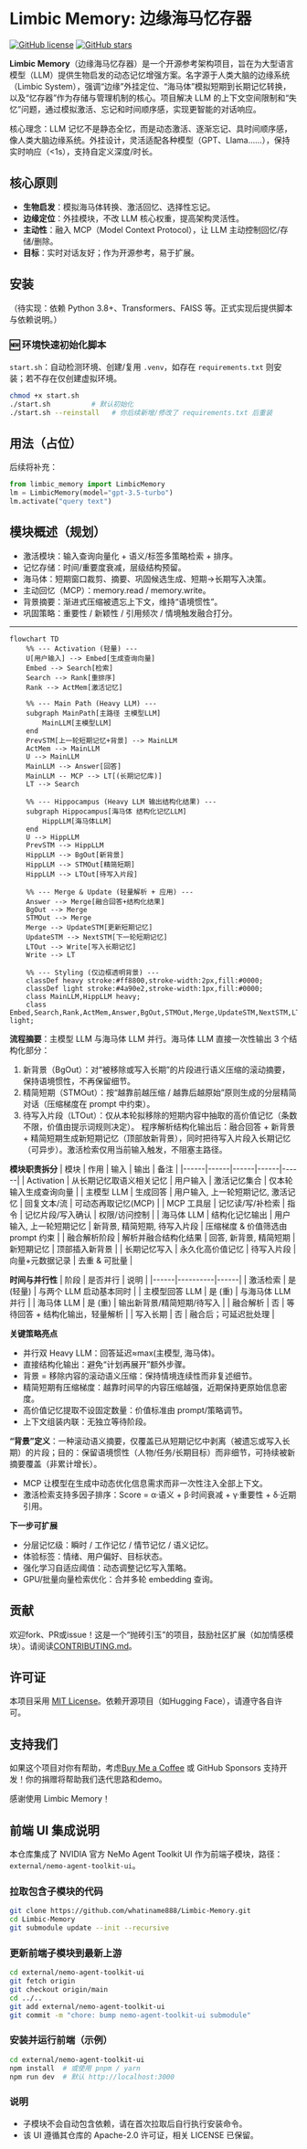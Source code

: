 # Limbic Memory: 边缘海马忆存器

[![GitHub license](https://img.shields.io/badge/license-MIT-blue.svg)](LICENSE)
[![GitHub stars](https://img.shields.io/github/stars/whatiname888/Limbic-Memory.svg?style=social)](https://github.com/whatiname888/Limbic-Memory/stargazers)

**Limbic Memory**（边缘海马忆存器）是一个开源参考架构项目，旨在为大型语言模型（LLM）提供生物启发的动态记忆增强方案。名字源于人类大脑的边缘系统（Limbic System），强调“边缘”外挂定位、“海马体”模拟短期到长期记忆转换，以及“忆存器”作为存储与管理机制的核心。项目解决 LLM 的上下文空间限制和“失忆”问题，通过模拟激活、忘记和时间顺序感，实现更智能的对话响应。

核心理念：LLM 记忆不是静态全忆，而是动态激活、逐渐忘记、具时间顺序感，像人类大脑边缘系统。外挂设计，灵活适配各种模型（GPT、Llama……），保持实时响应（<1s），支持自定义深度/时长。

## 核心原则
- **生物启发**：模拟海马体转换、激活回忆、选择性忘记。
- **边缘定位**：外挂模块，不改 LLM 核心权重，提高架构灵活性。
- **主动性**：融入 MCP（Model Context Protocol），让 LLM 主动控制回忆/存储/删除。
- **目标**：实时对话友好；作为开源参考，易于扩展。

## 安装
（待实现：依赖 Python 3.8+、Transformers、FAISS 等。正式实现后提供脚本与依赖说明。）

### 🆕 环境快速初始化脚本
`start.sh`：自动检测环境、创建/复用 `.venv`，如存在 `requirements.txt` 则安装；若不存在仅创建虚拟环境。

```bash
chmod +x start.sh
./start.sh          # 默认初始化
./start.sh --reinstall   # 你后续新增/修改了 requirements.txt 后重装
```

## 用法（占位）
后续将补充：
```python
from limbic_memory import LimbicMemory
lm = LimbicMemory(model="gpt-3.5-turbo")
lm.activate("query text")
```

## 模块概述（规划）
- 激活模块：输入查询向量化 + 语义/标签多策略检索 + 排序。
- 记忆存储：时间/重要度衰减，层级结构预留。
- 海马体：短期窗口裁剪、摘要、巩固候选生成、短期→长期写入决策。
- 主动回忆（MCP）：memory.read / memory.write。
- 背景摘要：渐进式压缩被遗忘上下文，维持“语境惯性”。
- 巩固策略：重要性 / 新颖性 / 引用频次 / 情境触发融合打分。

---

```mermaid
flowchart TD
    %% --- Activation (轻量) ---
    U[用户输入] --> Embed[生成查询向量]
    Embed --> Search[检索]
    Search --> Rank[重排序]
    Rank --> ActMem[激活记忆]

    %% --- Main Path (Heavy LLM) ---
    subgraph MainPath[主路径 主模型LLM]
        MainLLM[主模型LLM]
    end
    PrevSTM[上一轮短期记忆+背景] --> MainLLM
    ActMem --> MainLLM
    U --> MainLLM
    MainLLM --> Answer[回答]
    MainLLM -- MCP --> LT[(长期记忆库)]
    LT --> Search

    %% --- Hippocampus (Heavy LLM 输出结构化结果) ---
    subgraph Hippocampus[海马体 结构化记忆LLM]
        HippLLM[海马体LLM]
    end
    U --> HippLLM
    PrevSTM --> HippLLM
    HippLLM --> BgOut[新背景]
    HippLLM --> STMOut[精简短期]
    HippLLM --> LTOut[待写入片段]

    %% --- Merge & Update (轻量解析 + 应用) ---
    Answer --> Merge[融合回答+结构化结果]
    BgOut --> Merge
    STMOut --> Merge
    Merge --> UpdateSTM[更新短期记忆]
    UpdateSTM --> NextSTM[下一轮短期记忆]
    LTOut --> Write[写入长期记忆]
    Write --> LT

    %% --- Styling (仅边框透明背景) ---
    classDef heavy stroke:#ff8800,stroke-width:2px,fill:#0000;
    classDef light stroke:#4a90e2,stroke-width:1px,fill:#0000;
    class MainLLM,HippLLM heavy;
    class Embed,Search,Rank,ActMem,Answer,BgOut,STMOut,Merge,UpdateSTM,NextSTM,LTOut,Write light;
```

**流程摘要**：主模型 LLM 与海马体 LLM 并行。海马体 LLM 直接一次性输出 3 个结构化部分：
1. 新背景（BgOut）：对“被移除或写入长期”的片段进行语义压缩的滚动摘要，保持语境惯性，不再保留细节。 
2. 精简短期（STMOut）：按“越靠前越压缩 / 越靠后越原始”原则生成的分层精简对话（压缩梯度在 prompt 中约束）。
3. 待写入片段（LTOut）：仅从本轮拟移除的短期内容中抽取的高价值记忆（条数不限，价值由提示词规则决定）。
程序解析结构化输出后：融合回答 + 新背景 + 精简短期生成新短期记忆（顶部放新背景），同时把待写入片段入长期记忆（可异步）。激活检索仅用当前输入触发，不阻塞主路径。

**模块职责拆分**
| 模块 | 作用 | 输入 | 输出 | 备注 |
|------|------|------|------|------|
| Activation | 从长期记忆取语义相关记忆 | 用户输入 | 激活记忆集合 | 仅本轮输入生成查询向量 |
| 主模型 LLM | 生成回答 | 用户输入, 上一轮短期记忆, 激活记忆 | 回复文本/流 | 可动态再取记忆(MCP) |
| MCP 工具层 | 记忆读/写/补检索 | 指令 | 记忆片段/写入确认 | 权限/访问控制 |
| 海马体 LLM | 结构化记忆输出 | 用户输入, 上一轮短期记忆 | 新背景, 精简短期, 待写入片段 | 压缩梯度 & 价值筛选由 prompt 约束 |
| 融合解析阶段 | 解析并融合结构化结果 | 回答, 新背景, 精简短期 | 新短期记忆 | 顶部插入新背景 |
| 长期记忆写入 | 永久化高价值记忆 | 待写入片段 | 向量+元数据记录 | 去重 & 可批量 |

**时间与并行性**
| 阶段 | 是否并行 | 说明 |
|------|----------|------|
| 激活检索 | 是 (轻量) | 与两个 LLM 启动基本同时 |
| 主模型回答 LLM | 是 (重) | 与海马体 LLM 并行 |
| 海马体 LLM | 是 (重) | 输出新背景/精简短期/待写入 |
| 融合解析 | 否 | 等待回答 + 结构化输出，轻量解析 |
| 写入长期 | 否 | 融合后；可延迟批处理 |

**关键策略亮点**
* 并行双 Heavy LLM：回答延迟≈max(主模型, 海马体)。
* 直接结构化输出：避免“计划再展开”额外步骤。
* 背景 = 移除内容的滚动语义压缩：保持情境连续性而非复述细节。
* 精简短期有压缩梯度：越靠时间早的内容压缩越强，近期保持更原始信息密度。
* 高价值记忆提取不设固定数量：价值标准由 prompt/策略调节。
* 上下文组装内联：无独立等待阶段。

**“背景”定义**：一种滚动语义摘要，仅覆盖已从短期记忆中剥离（被遗忘或写入长期）的片段；目的：保留语境惯性（人物/任务/长期目标）而非细节，可持续被新摘要覆盖（非累计增长）。
* MCP 让模型在生成中动态优化信息需求而非一次性注入全部上下文。
* 激活检索支持多因子排序：Score = α·语义 + β·时间衰减 + γ·重要性 + δ·近期引用。

**下一步可扩展**
* 分层记忆级：瞬时 / 工作记忆 / 情节记忆 / 语义记忆。
* 体验标签：情绪、用户偏好、目标状态。
* 强化学习自适应阈值：动态调整记忆写入策略。
* GPU/批量向量检索优化：合并多轮 embedding 查询。

## 贡献
欢迎fork、PR或issue！这是一个“抛砖引玉”的项目，鼓励社区扩展（如加情感模块）。请阅读[CONTRIBUTING.md](CONTRIBUTING.md)。

## 许可证
本项目采用 [MIT License](LICENSE)。依赖开源项目（如Hugging Face），请遵守各自许可。

## 支持我们
如果这个项目对你有帮助，考虑[Buy Me a Coffee](https://www.buymeacoffee.com/your-username) 或 GitHub Sponsors 支持开发！你的捐赠将帮助我们迭代思路和demo。

感谢使用 Limbic Memory！

## 前端 UI 集成说明

本仓库集成了 NVIDIA 官方 NeMo Agent Toolkit UI 作为前端子模块，路径：`external/nemo-agent-toolkit-ui`。

### 拉取包含子模块的代码
```bash
git clone https://github.com/whatiname888/Limbic-Memory.git
cd Limbic-Memory
git submodule update --init --recursive
```

### 更新前端子模块到最新上游
```bash
cd external/nemo-agent-toolkit-ui
git fetch origin
git checkout origin/main
cd ../..
git add external/nemo-agent-toolkit-ui
git commit -m "chore: bump nemo-agent-toolkit-ui submodule"
```

### 安装并运行前端（示例）
```bash
cd external/nemo-agent-toolkit-ui
npm install  # 或使用 pnpm / yarn
npm run dev  # 默认 http://localhost:3000
```

### 说明
- 子模块不会自动包含依赖，请在首次拉取后自行执行安装命令。
- 该 UI 遵循其仓库的 Apache-2.0 许可证，相关 LICENSE 已保留。

